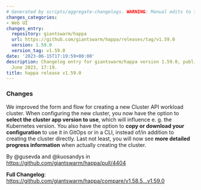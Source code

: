```yaml
---
# Generated by scripts/aggregate-changelogs. WARNING: Manual edits to this files will be overwritten.
changes_categories:
- Web UI
changes_entry:
  repository: giantswarm/happa
  url: https://github.com/giantswarm/happa/releases/tag/v1.59.0
  version: 1.59.0
  version_tag: v1.59.0
date: '2023-06-15T17:19:59+00:00'
description: Changelog entry for giantswarm/happa version 1.59.0, published on 15
  June 2023, 17:19.
title: happa release v1.59.0
---
```


### Changes

We improved the form and flow for creating a new Cluster API workload cluster. When configuring the new cluster, you now have the option to **select the cluster app version to use**, which will influence e. g. the Kubernetes version. You also have the option to **copy or download your configuration** to use it in GitOps or in a CLI, instead of/in addition to creating the cluster directly. Last not least, you will now see **more detailed progress information** when actually creating the cluster.

By @gusevda and @kuosandys in https://github.com/giantswarm/happa/pull/4404

**Full Changelog**: https://github.com/giantswarm/happa/compare/v1.58.5...v1.59.0
